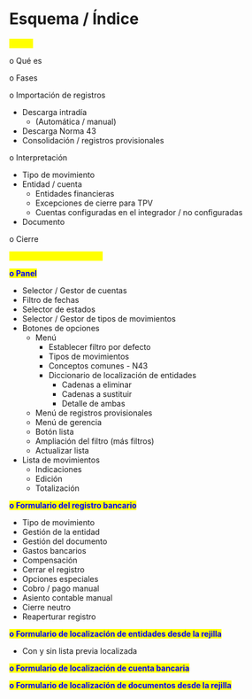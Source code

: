 # Esquema / Índice

<mark style="color:yellow;">**Teoría**</mark>

o        Qué es

o        Fases

o        Importación de registros

* Descarga intradía
  * (Automática / manual)
* Descarga Norma 43
* Consolidación / registros provisionales

o        Interpretación

* Tipo de movimiento
* Entidad / cuenta
  * Entidades financieras
  * Excepciones de cierre para TPV
  * Cuentas configuradas en el integrador / no configuradas
* Documento

o        Cierre



<mark style="color:yellow;">Práctica - Cómo funciona</mark>

<mark style="color:blue;">**o        Panel**</mark>

* Selector / Gestor de cuentas
* Filtro de fechas
* Selector de estados
* Selector / Gestor de tipos de movimientos
* Botones de opciones
  * Menú
    * Establecer filtro por defecto
    * Tipos de movimientos
    * Conceptos comunes - N43
    * Diccionario de localización de entidades
      * Cadenas a eliminar
      * Cadenas a sustituir
      * Detalle de ambas
  * Menú de registros provisionales
  * Menú de gerencia
  * Botón lista
  * Ampliación del filtro (más filtros)
  * Actualizar lista
* Lista de movimientos
  * Indicaciones
  * Edición
  * Totalización

<mark style="color:blue;">**o         Formulario del registro bancario**</mark>

* Tipo de movimiento
* Gestión de la entidad
* Gestión del documento
* Gastos bancarios
* Compensación
* Cerrar el registro
* Opciones especiales
* Cobro / pago manual
* Asiento contable manual
* Cierre neutro
* Reaperturar registro

<mark style="color:blue;">**o         Formulario de localización de entidades desde la rejilla**</mark>

* Con y sin lista previa localizada

<mark style="color:blue;">**o         Formulario de localización de cuenta bancaria**</mark>

<mark style="color:blue;">**o         Formulario de localización de documentos desde la rejilla**</mark>
